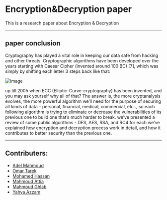 # Encryption&Decryption paper
This is a research paper about Encryption &amp; Decryption

---
## paper conclusion
Cryptography has played a vital role in keeping our data safe from hacking and other threats. Cryptographic algorithms have been developed over the years starting with Caesar Cipher (invented around 100 BC) [7], which was simply by shifting each letter 3 steps back like that: 

![image](https://user-images.githubusercontent.com/96799025/226748978-0215ca44-c1ac-45b0-a72a-68f51fde6773.png) 

up till 2005 when ECC (Elliptic-Curve-cryptography) has been invented, and you may ask yourself why all of that? The answer is, the more cryptanalysis evolves, the more powerful algorithm we’ll need for the purpose of securing all kinds of data – personal, financial, medical, commercial, etc.., so each following algorithm is trying to eliminate or decrease the vulnerabilities of its previous one to build one that’s much harder to break. we’ve presented a review of some public algorithms - DES, AES, RSA, and RC4 for each we’ve explained how encryption and decryption process work in detail, and how it contributes to better security than the previous one.

---
## Contributers:
* [Adel Mahmoud](https://github.com/Adel-Mahmoud-Mohamed)
* [Omar Tarek](https://github.com/OmarTarekAbdelWahab)
* [Mohamed Hassan](https://github.com/mohamedhassan279)
* [Mahmoud Attia](https://github.com/mahmoudattia12)
* [Mahmoud Ghlab](https://github.com/Mahmoudjobdis)
* [Yahya Azzam](https://github.com/YahyaAzzam)
